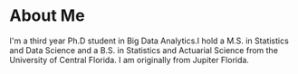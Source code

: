 About Me
======
I'm a third year Ph.D student in Big Data Analytics.I hold a M.S. in Statistics and Data Science and a B.S. in Statistics and Actuarial Science from the University of Central Florida. I am originally from Jupiter Florida. 

